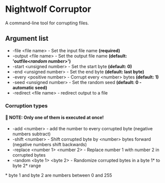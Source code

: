 # Nightwolf Corruptor
A command-line tool for corrupting files.

## Argument list
* -file \<file name> - Set the input file name **(required)**
* -output \<file name> - Set the output file name **(default: 'outfile\<*random number\>*')**
* -start \<unsigned number> - Set the start byte **(default: 0)**
* -end \<unsigned number> - Set the end byte **(default: last byte)**
* -every \<positive number> - Corrupt every \<number\> bytes **(default: 1)**
* -seed \<unsigned number> - Set the random seed **(default: 0 - automatic seed)**
* -redirect \<file name> - redirect output to a file

### Corruption types 
#### 🔷 NOTE: Only one of them is executed at once!
* -add \<number> - add the number to every corrupted byte (negative numbers subtract)
* -shift \<number> - Shift corrupted byte by \<number\> bytes forward (negative numbers shift backwards)
* -replace \<number 1> \<number 2> - Replace number 1 with number 2 in corrupted bytes
* -random \<byte 1> \<byte 2> - Randomize corrupted bytes in a byte 1\* to byte 2\* range

\* byte 1 and byte 2 are numbers between 0 and 255
